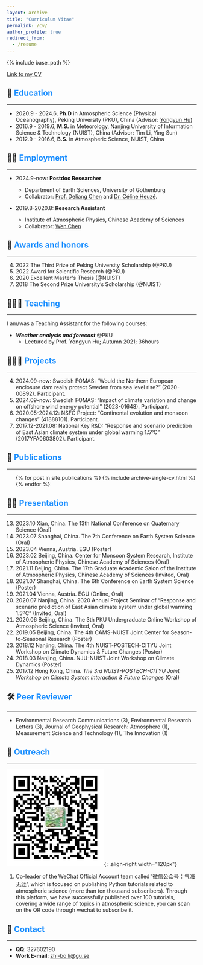 ```yaml
---
layout: archive
title: "Curriculum Vitae"
permalink: /cv/
author_profile: true
redirect_from:
  - /resume
---
```


{% include base_path %}

[Link to my CV](/files/Zhibo_Li.CV.pdf) 

## 🏫 <span style="color:#1E90FF">Education</span>
------
- 2020.9 - 2024.6,  **Ph.D** in Atmospheric Science (Physical Oceanography), Peking University (PKU), China (Advisor: [Yongyun Hu](https://faculty.pku.edu.cn/yyhu/))
- 2016.9 - 2019.6, **M.S.** in Meteorology, Nanjing University of Information Science & Technology (NUIST), China (Advisor: Tim Li, Ying Sun)
- 2012.9 - 2016.6, **B.S.** in Atmospheric Science, NUIST, China

## 👨‍💻 <span style="color:#1E90FF">Employment</span>
------
* 2024.9-now: **Postdoc Researcher**
  * Department of Earth Sciences, University of Gothenburg
  * Collabrator: [Prof. Deliang Chen](https://www.dess.tsinghua.edu.cn/sz/ys.htm) and [Dr. Céline Heuzé](https://cheuze.com/).

* 2019.8-2020.8: **Research Assistant**
  * Institute of Atmospheric Physics, Chinese Academy of Sciences
  * Collabrator: [Wen Chen](http://www.srees.ynu.edu.cn/info/1454/3941.htm)

## 🏅 <span style="color:#1E90FF">Awards and honors</span>
------
4. 2022 The Third Prize of Peking University Scholarship (@PKU)
3. 2022 Award for Scientific Research (@PKU)
2. 2020 Excellent Master's Thesis (@NUIST)
1. 2018 The Second Prize University’s Scholarship (@NUIST)

## 🧑🏻‍🏫 <span style="color:#1E90FF">Teaching</span>
------
I am/was a Teaching Assistant for the following courses:
- ***Weather analysis and forecast*** @PKU
  - Lectured by Prof. Yongyun Hu; Autumn  2021; 36hours

## 👨🏻‍🔬 <span style="color:#1E90FF">Projects</span>
------
4. 2024.09-now: Swedish FOMAS: “Would the Northern European enclosure dam really protect Sweden from sea level rise?” (2020-00892). Participant.
3. 2024.09-now: Swedish FOMAS: “Impact of climate variation and change on offshore wind energy potential” (2023-01648). Participant.
2. 2020.05-2024.12: NSFC Project: “Continental evolution and monsoon changes” (41888101). Participant.
1. 2017.12-2021.08: National Key R&D: “Response and scenario prediction of East Asian climate system under global warming 1.5ºC” (2017YFA0603802). Participant.

## 📰 <span style="color:#1E90FF">Publications</span>
------
  <ul>{% for post in site.publications %}
    {% include archive-single-cv.html %}
  {% endfor %}</ul>

## 👨🏻‍ <span style="color:#1E90FF">Presentation</span>
------
13. 2023.10 Xian, China. The 13th National Conference on Quaternary Science (Oral)
12. 2023.07 Shanghai, China. The 7th Conference on Earth System Science (Oral)
11. 2023.04 Vienna, Austria. EGU (Poster)
10. 2023.02 Beijing, China. Center for Monsoon System Research, Institute of Atmospheric Physics, Chinese Academy of Sciences (Oral)
9. 2021.11 Beijing, China. The 17th Graduate Academic Salon of the Institute of Atmospheric Physics, Chinese Academy of Sciences (Invited, Oral)
8. 2021.07 Shanghai, China. The 6th Conference on Earth System Science (Poster)
7. 2021.04 Vienna, Austria. EGU (Online, Oral)
6. 2020.07 Nanjing, China. 2020 Annual Project Seminar of “Response and scenario prediction of East Asian climate system under global warming 1.5ºC” (Invited, Oral)
5. 2020.06 Beijing, China. The 3th PKU Undergraduate Online Workshop of Atmospheric Science (Invited, Oral)
4. 2019.05 Beijing, China. The 4th CAMS-NUIST Joint Center for Season-to-Seasonal Research (Poster)
3. 2018.12 Nanjing, China. The 4th NUIST-POSTECH-CITYU Joint Workshop on Climate Dynamics & Future Changes (Poster)
2. 2018.03 Nanjing, China. NJU-NUIST Joint Workshop on Climate Dynamics (Poster)
1. 2017.12 Hong Kong, China. _The 3rd NUIST-POSTECH-CITYU Joint Workshop on Climate System Interaction & Future Changes_ (Oral)

## 🛠️ <span style="color:#1E90FF">Peer Reviewer</span>
------
- Environmental Research Communications (3), Environmental Research Letters (3), Journal of Geophysical Research: Atmosphere (1), Measurement Science and Technology (1), The Innovation (1)

## 🗿 <span style="color:#1E90FF">Outreach</span>
------
![气海无涯公众号二维码](/images/wechat.jpg){: .align-right width="120px"}
1. Co-leader of the WeChat Official Account team called '微信公众号：气海无涯', which is focused on publishing Python tutorials related to atmospheric science (more than ten thousand subscribers). Through this platform, we have successfully published over 100 tutorials, covering a wide range of topics in atmospheric science, you can scan on the QR code through wechat to subscribe it.

## 🤙 <span style="color:#1E90FF">Contact</span>
------
- **QQ**: 327602190
- **Work E-mail**: zhi-bo.li@gu.se

<style>
hr:nth-of-type(1) {
 border-color: #1E90FF !important;
}
hr:nth-of-type(2) {
 border-color: #1E90FF !important;
}
hr:nth-of-type(3) {
 border-color: #1E90FF !important;
}
hr:nth-of-type(4) {
 border-color: #1E90FF !important;
}
hr:nth-of-type(5) {
 border-color: #1E90FF !important;
}
hr:nth-of-type(6) {
 border-color: #1E90FF !important;
}
hr:nth-of-type(7) {
 border-color: #1E90FF !important;
}
hr:nth-of-type(8) {
 border-color: #1E90FF !important;
}
hr:nth-of-type(9) {
 border-color: #1E90FF !important;
}
hr:nth-of-type(10) {
 border-color: #1E90FF !important;
}
hr:nth-of-type(11) {
 border-color: #1E90FF !important;
}
hr:nth-of-type(12) {
 border-color: #1E90FF !important;
}
</style>
